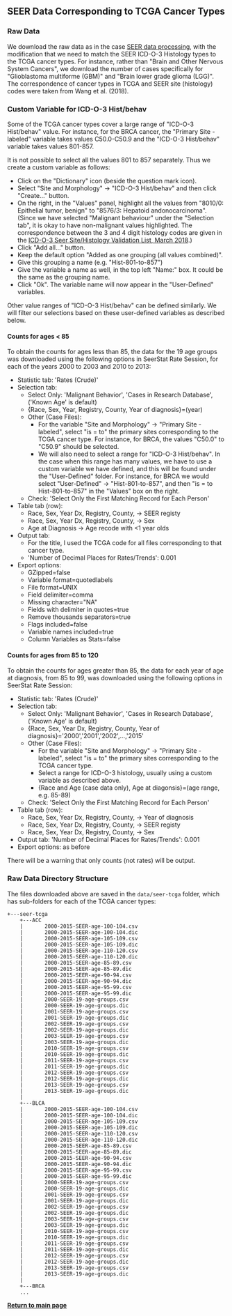 ## SEER Data Corresponding to TCGA Cancer Types

### Raw Data

We download the raw data as in the case [SEER data processing](data-seer.md), with the modification that we need to match the SEER ICD-O-3 Histology types to the TCGA cancer types.  For instance, rather than "Brain and Other Nervous System Cancers", we download the number of cases specifically for "Glioblastoma multiforme (GBM)" and "Brain lower grade glioma (LGG)". The correspondence of cancer types in TCGA and SEER site (histology) codes were taken from Wang et al. (2018).

### Custom Variable for ICD-O-3 Hist/behav

Some of the TCGA cancer types cover a large range of "ICD-O-3 Hist/behav" value.  For instance, for the BRCA cancer, the "Primary Site - labeled" variable takes values C50.0-C50.9 and the "ICD-O-3 Hist/behav" variable takes values 801-857. 

It is not possible to select all the values 801 to 857 separately.  Thus we create a custom variable as follows:

*    Click on the "Dictionary" icon (beside the question mark icon).
*    Select "Site and Morphology" -> "ICD-O-3 Hist/behav" and then click "Create..." button.
*    On the right, in the "Values" panel, highlight all the values from "8010/0: Epithelial tumor, benign" to "8576/3: Hepatoid andonocarcinoma".  (Since we have selected "Malignant behaviour" under the "Selection tab", it is okay to have non-malignant values highlighted. The correspondence between the 3 and 4 digit histology codes are given in the [ICD-O-3 Seer Site/Histology Validation List, March 2018](https://peerj.com/articles/6539/FileS2.ICD-O-03_list_2018.pdf).)
*    Click "Add all..." button.
*    Keep the default option "Added as one grouping (all values combined)".
*    Give this grouping a name (e.g. "Hist-801-to-857")
*    Give the variable a name as well, in the top left "Name:" box.  It could be the same as the grouping name.  
*    Click "Ok".  The variable name will now appear in the "User-Defined" variables.

Other value ranges of "ICD-O-3 Hist/behav" can be defined similarly.  We will filter our selections based on these user-defined variables as described below. 


#### Counts for ages < 85

To obtain the counts for ages less than 85, the data for the 19 age groups was downloaded using the following options in SeerStat Rate Session, for each of the years 2000 to 2003 and 2010 to 2013:

*    Statistic tab: 'Rates (Crude)'
*    Selection tab:
     *    Select Only: 'Malignant Behavior', 'Cases in Research Database', ('Known Age' is default)
     *    \{Race, Sex, Year, Registry, County, Year of diagnosis\}=(year)
     *    Other (Case Files):
          *    For the variable "Site and Morphology" -> "Primary Site - labeled", select "is = to" the primary sites corresponding to the TCGA cancer type.  For instance, for BRCA, the values "C50.0" to "C50.9" should be selected.
          *    We will also need to select a range for "ICD-O-3 Hist/behav".  In the case when this range has many values, we have to use a custom variable we have defined, and this will be found under the "User-Defined" folder.  For instance, for BRCA we would select "User-Defined" -> "Hist-801-to-857", and then "is = to Hist-801-to-857" in the "Values" box on the right.
     *    Check: 'Select Only the First Matching Record for Each Person'
*    Table tab (row):
     *   Race, Sex, Year Dx, Registry, County, -> SEER registy
     *   Race, Sex, Year Dx, Registry, County, -> Sex
     *   Age at Diagnosis -> Age recode with <1 year olds
*   Output tab:
     *   For the title, I used the TCGA code for all files corresponding to that cancer type.
     *   'Number of Decimal Places for Rates/Trends': 0.001
*   Export options:
	*	GZipped=false
	* 	Variable format=quotedlabels
	*	File format=UNIX
	*	Field delimiter=comma
	*	Missing character="NA"
	*	Fields with delimiter in quotes=true
	*	Remove thousands separators=true
	*	Flags included=false
	*	Variable names included=true
	*	Column Variables as Stats=false

#### Counts for ages from 85 to 120

To obtain the counts for ages greater than 85, the data for each year of age at diagnosis, from 85 to 99, was downloaded using the following options in SeerStat Rate Session:

*   Statistic tab: 'Rates (Crude)'
*	Selection tab: 
	*	Select Only: 'Malignant Behavior', 'Cases in Research Database', ('Known Age' is default)
	*	\{Race, Sex, Year Dx, Registry, County, Year of diagnosis\}='2000','2001','2002',...,'2015'
	*    Other (Case Files):
		 *    For the variable "Site and Morphology" -> "Primary Site - labeled", select "is = to" the primary sites corresponding to the TCGA cancer type.
         *    Select a range for ICD-O-3 histology, usually using a custom variable as described above. 
	     *    \{Race and Age (case data only), Age at diagonsis\}=(age range, e.g. 85-89)
	*	Check: 'Select Only the First Matching Record for Each Person'
*  	Table tab (row):
	* 	Race, Sex, Year Dx, Registry, County, -> Year of diagnosis
	* 	Race, Sex, Year Dx, Registry, County, -> SEER registy
	* 	Race, Sex, Year Dx, Registry, County, -> Sex
*   Output tab: 'Number of Decimal Places for Rates/Trends': 0.001
*   Export options: as before

There will be a warning that only counts (not rates) will be output.

### Raw Data Directory Structure

The files downloaded above are saved in the `data/seer-tcga` folder, which has sub-folders for each of the TCGA cancer types:

```
+---seer-tcga
    +---ACC
    |       2000-2015-SEER-age-100-104.csv
    |       2000-2015-SEER-age-100-104.dic
    |       2000-2015-SEER-age-105-109.csv
    |       2000-2015-SEER-age-105-109.dic
    |       2000-2015-SEER-age-110-120.csv
    |       2000-2015-SEER-age-110-120.dic
    |       2000-2015-SEER-age-85-89.csv
    |       2000-2015-SEER-age-85-89.dic
    |       2000-2015-SEER-age-90-94.csv
    |       2000-2015-SEER-age-90-94.dic
    |       2000-2015-SEER-age-95-99.csv
    |       2000-2015-SEER-age-95-99.dic
    |       2000-SEER-19-age-groups.csv
    |       2000-SEER-19-age-groups.dic
    |       2001-SEER-19-age-groups.csv
    |       2001-SEER-19-age-groups.dic
    |       2002-SEER-19-age-groups.csv
    |       2002-SEER-19-age-groups.dic
    |       2003-SEER-19-age-groups.csv
    |       2003-SEER-19-age-groups.dic
    |       2010-SEER-19-age-groups.csv
    |       2010-SEER-19-age-groups.dic
    |       2011-SEER-19-age-groups.csv
    |       2011-SEER-19-age-groups.dic
    |       2012-SEER-19-age-groups.csv
    |       2012-SEER-19-age-groups.dic
    |       2013-SEER-19-age-groups.csv
    |       2013-SEER-19-age-groups.dic
    |
    +---BLCA
    |       2000-2015-SEER-age-100-104.csv
    |       2000-2015-SEER-age-100-104.dic
    |       2000-2015-SEER-age-105-109.csv
    |       2000-2015-SEER-age-105-109.dic
    |       2000-2015-SEER-age-110-120.csv
    |       2000-2015-SEER-age-110-120.dic
    |       2000-2015-SEER-age-85-89.csv
    |       2000-2015-SEER-age-85-89.dic
    |       2000-2015-SEER-age-90-94.csv
    |       2000-2015-SEER-age-90-94.dic
    |       2000-2015-SEER-age-95-99.csv
    |       2000-2015-SEER-age-95-99.dic
    |       2000-SEER-19-age-groups.csv
    |       2000-SEER-19-age-groups.dic
    |       2001-SEER-19-age-groups.csv
    |       2001-SEER-19-age-groups.dic
    |       2002-SEER-19-age-groups.csv
    |       2002-SEER-19-age-groups.dic
    |       2003-SEER-19-age-groups.csv
    |       2003-SEER-19-age-groups.dic
    |       2010-SEER-19-age-groups.csv
    |       2010-SEER-19-age-groups.dic
    |       2011-SEER-19-age-groups.csv
    |       2011-SEER-19-age-groups.dic
    |       2012-SEER-19-age-groups.csv
    |       2012-SEER-19-age-groups.dic
    |       2013-SEER-19-age-groups.csv
    |       2013-SEER-19-age-groups.dic
    |
    +---BRCA
    ...
```


[**Return to main page**](https://canghel.github.io/cancer-incidence-v5)